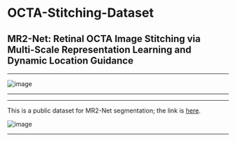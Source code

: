 # OCTA-Stitching-Dataset

## MR2-Net: Retinal OCTA Image Stitching via Multi-Scale Representation Learning and Dynamic Location Guidance
****

![image](https://github.com/jiongzhang-john/OCTA-Stitching-Dataset/blob/main/label.png)
****

****

This is a public dataset for MR2-Net segmentation; the link is [here](https://zenodo.org/records/11281652). 

![image](https://github.com/jiongzhang-john/OCTA-Stitching-Dataset/blob/main/link.png)
****

